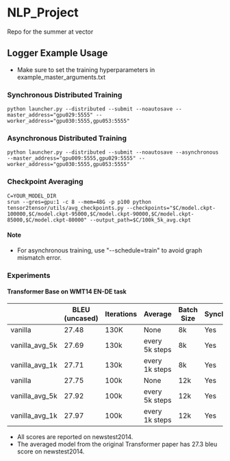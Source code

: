# NLP_Project
Repo for the summer at vector

## Logger Example Usage
+ Make sure to set the training hyperparameters in example_master_arguments.txt

### Synchronous Distributed Training
```
python launcher.py --distributed --submit --noautosave --master_address="gpu029:5555" --worker_address="gpu030:5555,gpu053:5555"
```

### Asynchronous Distributed Training
```
python launcher.py --distributed --submit --noautosave --asynchronous --master_address="gpu009:5555,gpu029:5555" --worker_address="gpu030:5555,gpu053:5555"
```

### Checkpoint Averaging
```
C=YOUR_MODEL_DIR
srun --gres=gpu:1 -c 8 --mem=48G -p p100 python tensor2tensor/utils/avg_checkpoints.py --checkpoints="$C/model.ckpt-100000,$C/model.ckpt-95000,$C/model.ckpt-90000,$C/model.ckpt-85000,$C/model.ckpt-80000" --output_path=$C/100k_5k_avg.ckpt
```

#### Note
+ For asynchronous training, use "--schedule=train" to avoid graph mismatch error.


### Experiments
#### Transformer Base on WMT14 EN-DE task
|   | BLEU (uncased) | Iterations | Average | Batch Size | Synchronous |
|---|---|---|---|---|---|
| vanilla | 27.48 | 130K | None | 8k | Yes |
| vanilla_avg_5k | 27.69 | 130k | every 5k steps | 8k | Yes |
| vanilla_avg_1k | 27.71 | 130k | every 1k steps | 8k | Yes |
| vanilla | 27.75 |  100k | None | 12k | Yes |
| vanilla_avg_5k | 27.92 | 100k | every 5k steps | 12k | Yes |
| vanilla_avg_1k | 27.97 | 100k | every 1k steps | 12k | Yes |

+ All scores are reported on newstest2014.
+ The averaged model from the original Transformer paper has 27.3 bleu score on newstest2014.
